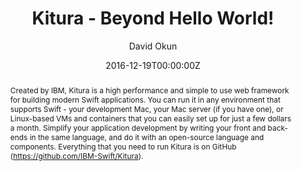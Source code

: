 ---
title: Kitura - Beyond Hello World!
abstract: Created by IBM, Kitura is a high performance and simple to use web framework for building modern Swift applications. You can run it in any environment that supports Swift - your development Mac, your Mac server (if you have one), or Linux-based VMs and containers that you can easily set up for just a few dollars a month. Simplify your application development by writing your front and back-ends in the same language, and do it with an open-source language and components. Everything that you need to run Kitura is on GitHub (https://github.com/IBM-Swift/Kitura).
date: 2016-12-19T00:00:00Z
author: David Okun
geo: San Francisco, NY, USA
location: The Silicon Valley iOS Developers' Meetup
slide_url: https://speakerdeck.com/dokun1/kitura-beyond-hello-world
location_url: https://www.meetup.com/sviphone/
---